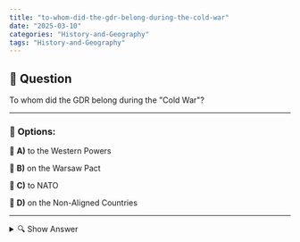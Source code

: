 ```yaml
---
title: "to-whom-did-the-gdr-belong-during-the-cold-war"
date: "2025-03-10"
categories: "History-and-Geography"
tags: "History-and-Geography"
---
```


## 📌 **Question**

To whom did the GDR belong during the "Cold War"?



---

### 📝 **Options:**

🔘 **A)** to the Western Powers

🔘 **B)** on the Warsaw Pact

🔘 **C)** to NATO

🔘 **D)** on the Non-Aligned Countries

---

<details>
  <summary>🔍 Show Answer</summary>

  <p>
💡  <b>Correct Answer:</b>  b
  </p>
  <p>
    📖<b>Explanation:</b>
    During the Cold War, the German Democratic Republic (GDR) was a socialist state in Eastern Europe. It belonged to the Warsaw Pact, a military alliance of Eastern European countries led by the Soviet Union. The pact stood in contrast to NATO, the Western powers and the non-aligned states, which took a neutral position. The GDR was thus part of the Eastern Bloc and closely linked to the communist states.
  </p>
</details>

